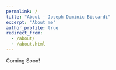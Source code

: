 ```yaml
---
permalink: /
title: "About - Joseph Dominic Biscardi"
excerpt: "About me"
author_profile: true
redirect_from: 
  - /about/
  - /about.html
---
```

Coming Soon! 

